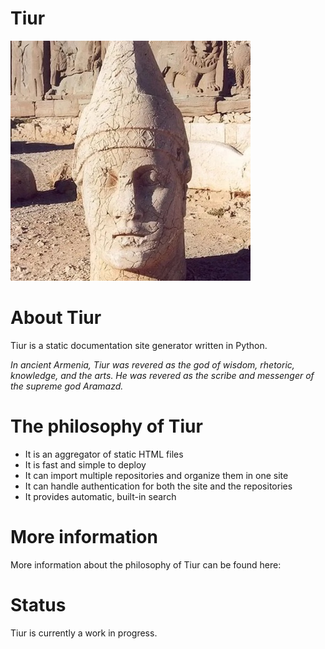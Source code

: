 # Tiur

![tiur-statue](images/tiur-image.jpeg)

# About Tiur

Tiur is a static documentation site generator written in Python.

*In ancient Armenia, Tiur was revered as the god of wisdom, rhetoric, knowledge, and the arts. He was revered as the scribe and messenger of the supreme god Aramazd.*

# The philosophy of Tiur 

* It is an aggregator of static HTML files 
* It is fast and simple to deploy
* It can import multiple repositories and organize them in one site
* It can handle authentication for both the site and the repositories
* It provides automatic, built-in search

# More information

More information about the philosophy of Tiur can be found here: 

# Status

Tiur is currently a work in progress.
